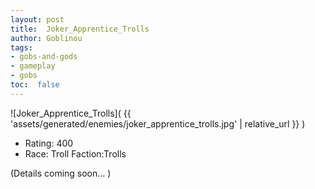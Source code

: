 ```yaml
---
layout: post
title:  Joker_Apprentice_Trolls
author: Goblinou
tags:
- gobs-and-gods
- gameplay
- gobs
toc:  false
---
```


![Joker_Apprentice_Trolls]( {{ 'assets/generated/enemies/joker_apprentice_trolls.jpg' | relative_url }} )
- Rating: 400
- Race: Troll  Faction:Trolls

(Details coming soon... )